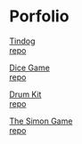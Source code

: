 # Porfolio


<a href="https://pikooli.github.io/Tindog/">Tindog</a><br/>
<a href="https://github.com/pikooli/Tindog">repo</a>

<a href="https://pikooli.github.io/TheDiceeGame/">Dice Game</a><br/>
<a href="https://github.com/pikooli/TheDiceeGame">repo</a>

<a href="https://pikooli.github.io/DrumKit/">Drum Kit</a><br/>
<a href="https://github.com/pikooli/DrumKit">repo</a>

<a href="https://pikooli.github.io/TheSimonGame/">The Simon Game</a><br/>
<a href="https://github.com/pikooli/TheSimonGame">repo</a>
